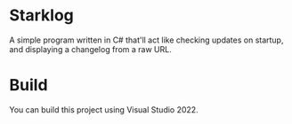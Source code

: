 # Starklog

A simple program written in C# that'll act like checking updates on startup, and displaying a changelog from a raw URL.

# Build
You can build this project using Visual Studio 2022.
